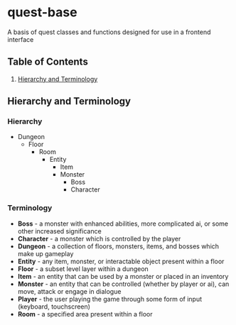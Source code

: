 # quest-base
A basis of quest classes and functions designed for use in a frontend interface

## Table of Contents
1. [Hierarchy and Terminology](#hierarchy)

## Hierarchy and Terminology <a name="hierarchy"></a>

### Hierarchy

- Dungeon
  - Floor
    - Room
      - Entity
        - Item
        - Monster
          - Boss
          - Character

### Terminology

- **Boss** - a monster with enhanced abilities, more complicated ai, or some other increased significance
- **Character** - a monster which is controlled by the player
- **Dungeon** - a collection of floors, monsters, items, and bosses which make up gameplay
- **Entity** - any item, monster, or interactable object present within a floor
- **Floor** - a subset level layer within a dungeon
- **Item** - an entity that can be used by a monster or placed in an inventory
- **Monster** - an entity that can be controlled (whether by player or ai), can move, attack or engage in dialogue
- **Player** - the user playing the game through some form of input (keyboard, touchscreen)
- **Room** - a specified area present within a floor
